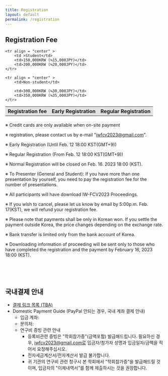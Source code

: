 ```yaml
---
title: Registration
layout: default
permalink: /registration
---
```


## Registration Fee

<div>
  <table style= "margin: auto">
    <th style = "background-color: #E2E2E2">Registration fee</th>
    <th style = "background-color: #E2E2E2">Early Registration</th>
    <th style = "background-color: #E2E2E2">Regular Registration</th>

    <tr align = "center" >
        <td >Student</td>
        <td>150,000KRW (≒15,000JPY)</td>
        <td>200,000KRW (≒20,000JPY)</td>
    </tr>

    <tr align = "center" >
        <td>Non-student</td>
        
        <td>300,000KRW (≒30,000JPY)</td>
        <td>350,000KRW (≒35,000JPY)</td>
    </tr>
  </table>
</div>
<div style="margin: 20px;"></div>

<!-- * [Registration(credit card)](#) -->

※ Credit cards are only available when on-site payment

※ registration, please contact us by e-mail "iwfcv2023@gmail.com".

※ Early Registration (Until Feb. 12 18:00 KST(GMT+9))

※ Regular Registration (From Feb. 12 18:00 KST(GMT+9))

※ Normal Registration will be closed on Feb. 16. 2023 18:00 (KST).

※ To Presenter (General and Student): If you have more than one presentation by yourself, you need to pay the registration fee for the number of presentations.

※ All participants will have download IW-FCV2023 Proceedings.

※ If you wish to cancel, please let us know by email by 5:00p.m. Feb. 17(KST), we will refund your registration fee.

※ Please note that payments shall be only in Korean won. If you settle the payment outside Korea, the price changes depending on the exchange rate.

※ Bank transfer is limited only from the bank account of Korea.

※ Downloading information of proceeding will be sent only to those who have completed the registration and the payment by February 16, 2023 18:00 (KST).


<div style="margin: 30px;"></div>


<div style="height: 1rem;"></div>
<div class="hr"></div>
<div style="height: 1rem;"></div>

## 국내결제 안내
* [결제 링크 목록 (TBA)](#)
* Domestic Payment Guide (PayPal 안되는 경우, 국내 계좌 결제 안내)
  * 입금 계좌:
  * 문의처: 
  * 연구비 증빙 관련 안내
    * 등록비관련 증빙은 "학회참가증"(금액포함) 발급해드립니다. 필요하신 경우, iwfcv2023@gmail.com로 입금자/참가자 성명과 입금일자/금액을 적어서 요청해주십시오.
    * 전자세금계산서/전자계산서 발급 불가합니다. 
    * 귀 기관의 연구비 관련 청구시 본 학회에서 "학회참가증"을 발급해드릴 것이며, 입금자의 "이체내역서"를 함께 제출하시는 것을 권장합니다.

<!-- ## Hotel Registration

* 자세한 호텔 등록 정보

{%- include venue_image.html -%}
 -->
<!-- * [Reservation at offical site](https://www.utopmarina.com/view/index.do?SS_SVC_LANG_CODE=ENG) -->
